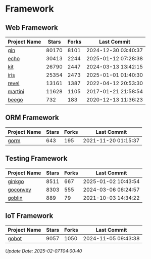 # Framework

## Web Framework
| Project Name | Stars | Forks | Last Commit |
| ------------ | ----- | ----- | ----------- |
| [gin](https://github.com/gin-gonic/gin) | 80170 | 8101 | 2024-12-30 03:40:37 |
| [echo](https://github.com/labstack/echo) | 30413 | 2244 | 2025-01-12 07:28:38 |
| [kit](https://github.com/go-kit/kit) | 26790 | 2447 | 2024-03-13 13:42:15 |
| [iris](https://github.com/kataras/iris) | 25354 | 2473 | 2025-01-01 01:40:30 |
| [revel](https://github.com/revel/revel) | 13161 | 1387 | 2022-04-12 20:53:30 |
| [martini](https://github.com/go-martini/martini) | 11628 | 1105 | 2017-01-21 21:58:54 |
| [beego](https://github.com/astaxie/beego) | 732 | 183 | 2020-12-13 11:36:23 |

## ORM Framework
| Project Name | Stars | Forks | Last Commit |
| ------------ | ----- | ----- | ----------- |
| [gorm](https://github.com/jinzhu/gorm) | 643 | 195 | 2021-11-20 01:15:37 |

## Testing Framework
| Project Name | Stars | Forks | Last Commit |
| ------------ | ----- | ----- | ----------- |
| [ginkgo](https://github.com/onsi/ginkgo) | 8511 | 667 | 2025-01-02 10:43:54 |
| [goconvey](https://github.com/smartystreets/goconvey) | 8303 | 555 | 2024-03-06 06:24:57 |
| [goblin](https://github.com/franela/goblin) | 889 | 79 | 2021-10-03 14:34:22 |

## IoT Framework
| Project Name | Stars | Forks | Last Commit |
| ------------ | ----- | ----- | ----------- |
| [gobot](https://github.com/hybridgroup/gobot) | 9057 | 1050 | 2024-11-05 09:43:38 |

*Update Date: 2025-02-07T04:00:40*